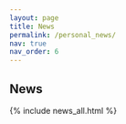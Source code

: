 ```yaml
---
layout: page
title: News
permalink: /personal_news/
nav: true
nav_order: 6
---
```

<h2 style="text-align: left;">News</h2>

{% include news_all.html %}

